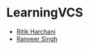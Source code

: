 # LearningVCS

- [Ritik Harchani](https://github.com/harchani-ritik)
- [Ranveer Singh](https://github.com/Ranveer251)